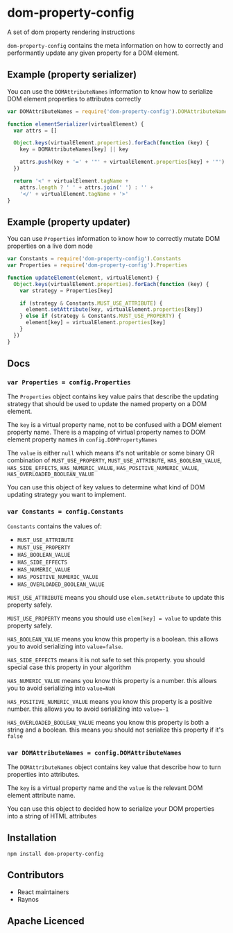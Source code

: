# dom-property-config

A set of dom property rendering instructions

`dom-property-config` contains the meta information on how to
  correctly and performantly update any given property for a
  DOM element.

## Example (property serializer)

You can use the `DOMAttributeNames` information to know how
  to serialize DOM element properties to attributes correctly

```js
var DOMAttributeNames = require('dom-property-config').DOMAttributeNames

function elementSerializer(virtualElement) {
  var attrs = []

  Object.keys(virtualElement.properties).forEach(function (key) {
    key = DOMAttributeNames[key] || key

    attrs.push(key + '=' + '"' + virtualElement.properties[key] + '"')
  })

  return '<' + virtualElement.tagName +
    attrs.length ? ' ' + attrs.join(' ') : '' +
    '</' + virtualElement.tagName + '>'
}
```

## Example (property updater)

You can use `Properties` information to know how to correctly
  mutate DOM properties on a live dom node

```js
var Constants = require('dom-property-config').Constants
var Properties = require('dom-property-config').Properties

function updateElement(element, virtualElement) {
  Object.keys(virtualElement.properties).forEach(function (key) {
    var strategy = Properties[key]

    if (strategy & Constants.MUST_USE_ATTRIBUTE) {
      element.setAttribute(key, virtualElement.properties[key])
    } else if (strategy & Constants.MUST_USE_PROPERTY) {
      element[key] = virtualElement.properties[key]
    }
  })
}
```

## Docs

### `var Properties = config.Properties`

The `Properties` object contains key value pairs that describe
  the updating strategy that should be used to update the
  named property on a DOM element.

The `key` is a virtual property name, not to be confused with
  a DOM element property name. There is a mapping of virtual
  property names to DOM element property names in 
  `config.DOMPropertyNames`

The `value` is either `null` which means it's not writable or
  some binary OR combination of `MUST_USE_PROPERTY`, 
  `MUST_USE_ATTRIBUTE`, `HAS_BOOLEAN_VALUE`, `HAS_SIDE_EFFECTS`,
  `HAS_NUMERIC_VALUE`, `HAS_POSITIVE_NUMERIC_VALUE`,
  `HAS_OVERLOADED_BOOLEAN_VALUE`

You can use this object of key values to determine what kind
  of DOM updating strategy you want to implement.

### `var Constants = config.Constants`

`Constants` contains the values of:

 - `MUST_USE_ATTRIBUTE`
 - `MUST_USE_PROPERTY`
 - `HAS_BOOLEAN_VALUE`
 - `HAS_SIDE_EFFECTS`
 - `HAS_NUMERIC_VALUE`
 - `HAS_POSITIVE_NUMERIC_VALUE`
 - `HAS_OVERLOADED_BOOLEAN_VALUE`

`MUST_USE_ATTRIBUTE` means you should use `elem.setAttribute` to
  update this property safely.

`MUST_USE_PROPERTY` means you should use `elem[key] = value` to
  update this property safely.

`HAS_BOOLEAN_VALUE` means you know this property is a boolean.
  this allows you to avoid serializing into `value=false`.

`HAS_SIDE_EFFECTS` means it is not safe to set this property.
  you should special case this property in your algorithm

`HAS_NUMERIC_VALUE` means you know this property is a number.
  this allows you to avoid serializing into `value=NaN`

`HAS_POSITIVE_NUMERIC_VALUE` means you know this property is
  a positive number. this allows you to avoid serializing into
  `value=-1`

`HAS_OVERLOADED_BOOLEAN_VALUE` means you know this property is
  both a string and a boolean. this means you should not
  serialize this property if it's `false`

### `var DOMAttributeNames = config.DOMAttributeNames`

The `DOMAttributeNames` object contains key value that describe
  how to turn properties into attributes.

The `key` is a virtual property name and the `value` is the
  relevant DOM element attribute name.

You can use this object to decided how to serialize your DOM
  properties into a string of HTML attributes

## Installation

`npm install dom-property-config`

## Contributors

 - React maintainers
 - Raynos

## Apache Licenced
